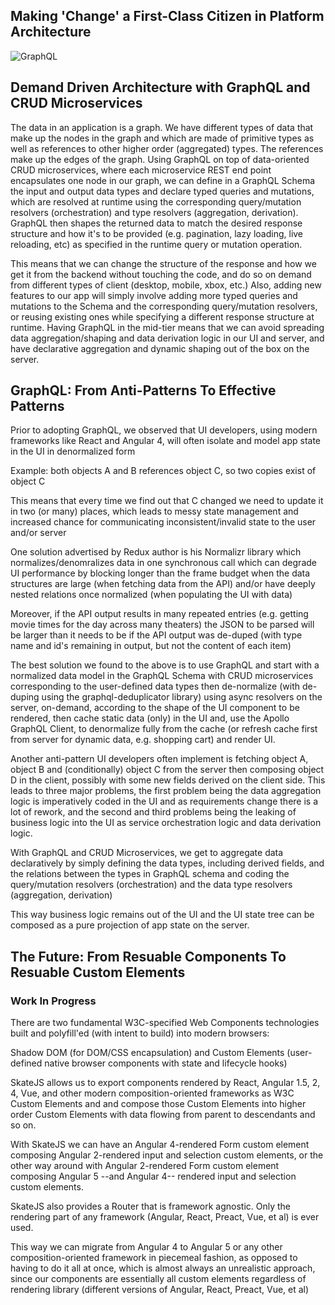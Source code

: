 
## Making 'Change' a First-Class Citizen in Platform Architecture

![GraphQL](https://image.ibb.co/bDeCAG/Untitled_Diagram_38.png)

## Demand Driven Architecture with GraphQL and CRUD Microservices

The data in an application is a graph. We have different types of data that make up the nodes in the graph and which are made of primitive types as well as references to other higher order (aggregated) types. The references make up the edges of the graph. Using GraphQL on top of data-oriented CRUD microservices, where each microservice REST end point encapsulates one node in our graph, we can define in a GraphQL Schema the input and output data types and declare typed queries and mutations, which are resolved at runtime using the corresponding query/mutation resolvers (orchestration) and type resolvers (aggregation, derivation). GraphQL then shapes the returned data to match the desired response structure and how it's to be provided (e.g. pagination, lazy loading, live reloading, etc) as specified in the runtime query or mutation operation.  

This means that we can change the structure of the response and how we get it from the backend without touching the code, and do so on demand from different types of client (desktop, mobile, xbox, etc.) Also, adding new features to our app will simply involve adding more typed queries and mutations to the Schema and the corresponding query/mutation resolvers, or reusing existing ones while specifying a different response structure at runtime. Having GraphQL in the mid-tier means that we can avoid spreading data aggregation/shaping and data derivation logic in our UI and server, and have declarative aggregation and dynamic shaping out of the box on the server.

## GraphQL: From Anti-Patterns To Effective Patterns

Prior to adopting GraphQL, we observed that UI developers, using modern frameworks like React and Angular 4, will often isolate and model app state in the UI in denormalized form 

Example: both objects A and B references object C, so two copies exist of object C 

This means that every time we find out that C changed we need to update it in two (or many) places, which leads to messy state management and increased chance for communicating inconsistent/invalid state to the user and/or server

One solution advertised by Redux author is his Normalizr library which normalizes/denomralizes data in one synchronous call which can degrade UI performance by blocking longer than the frame budget when the data structures are large (when fetching data from the API) and/or have deeply nested relations once normalized (when populating the UI with data)  

Moreover, if the API output results in many repeated entries (e.g. getting movie times for the day across many theaters) the JSON to be parsed will be larger than it needs to be if the API output was de-duped (with type name and id's remaining in output, but not the content of each item)

The best solution we found to the above is to use GraphQL and start with a normalized data model in the GraphQL Schema with CRUD microservices corresponding to the user-defined data types then de-normalize (with de-duping using the graphql-deduplicator library) using async resolvers on the server, on-demand, according to the shape of the UI component to be rendered, then cache static data (only) in the UI and, use the Apollo GraphQL Client, to denormalize fully from the cache (or refresh cache first from server for dynamic data, e.g. shopping cart) and render UI.  

Another anti-pattern UI developers often implement is fetching object A, object B and (conditionally) object C from the server then composing object D in the client, possibly with some new fields derived on the client side. This leads to three major problems, the first problem being the data aggregation logic is imperatively coded in the UI and as requirements change there is a lot of rework, and the second and third problems being the leaking of business logic into the UI as service orchestration logic and data derivation logic.

With GraphQL and CRUD Microservices, we get to aggregate data declaratively by simply defining the data types, including derived fields, and the relations between the types in GraphQL schema and coding the query/mutation resolvers (orchestration) and the data type resolvers (aggregation, derivation)    

This way business logic remains out of the UI and the UI state tree can be composed as a pure projection of app state on the server. 

## The Future: From Resuable Components To Resuable Custom Elements

### Work In Progress

There are two fundamental W3C-specified Web Components technologies built and polyfill'ed (with intent to build) into modern browsers: 

Shadow DOM (for DOM/CSS encapsulation) and 
Custom Elements (user-defined native browser components with state and lifecycle hooks)

SkateJS allows us to export components rendered by React, Angular 1.5, 2, 4, Vue, and other modern composition-oriented frameworks as W3C Custom Elements and and compose those Custom Elements into higher order Custom Elements with data flowing from parent to descendants and so on. 

With SkateJS we can have an Angular 4-rendered Form custom element composing Angular 2-rendered input and selection custom elements, or the other way around with Angular 2-rendered Form custom element composing Angular 5 --and Angular 4-- rendered input and selection custom elements.

SkateJS also provides a Router that is framework agnostic. Only the rendering part of any framework (Angular, React, Preact, Vue, et al) is ever used.  

This way we can migrate from Angular 4 to Angular 5 or any other composition-oriented framework in piecemeal fashion, as opposed to having to do it all at once, which is almost always an unrealistic approach, since our components are essentially all custom elements regardless of rendering library (different versions of Angular, React, Preact, Vue, et al)

